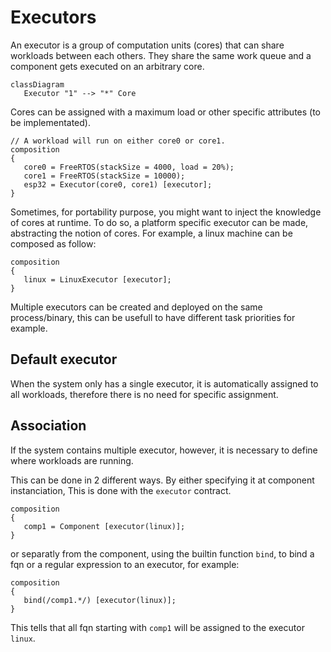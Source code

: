 # Executors

An executor is a group of computation units (cores) that can share workloads between each others.
They share the same work queue and a component gets executed on an arbitrary core.

```mermaid
classDiagram
   Executor "1" --> "*" Core
```

Cores can be assigned with a maximum load or other specific attributes (to be implementated).

```bdl
// A workload will run on either core0 or core1.
composition
{
   core0 = FreeRTOS(stackSize = 4000, load = 20%);
   core1 = FreeRTOS(stackSize = 10000);
   esp32 = Executor(core0, core1) [executor];
}
```

Sometimes, for portability purpose, you might want to inject the knowledge of cores at runtime.
To do so, a platform specific executor can be made, abstracting the notion of cores.
For example, a linux machine can be composed as follow:

```bdl
composition
{
   linux = LinuxExecutor [executor];
}
```

Multiple executors can be created and deployed on the same process/binary, this can be usefull to have different task priorities for example.

## Default executor

When the system only has a single executor, it is automatically assigned to all workloads, therefore there is no need for specific assignment.

## Association

If the system contains multiple executor, however, it is necessary to define where workloads are running.

This can be done in 2 different ways. By either specifying it at component instanciation, This is done with the `executor` contract.

```bdl
composition
{
   comp1 = Component [executor(linux)];
}
```

or separatly from the component, using the builtin function `bind`, to bind a fqn or a regular expression to an executor, for example:

```bdl
composition
{
   bind(/comp1.*/) [executor(linux)];
}
```

This tells that all fqn starting with `comp1` will be assigned to the executor `linux`.
